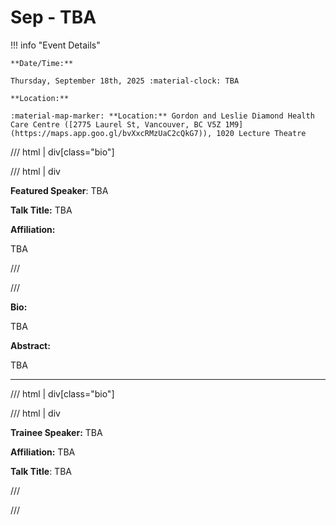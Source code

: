 # Sep - TBA

!!! info "Event Details"

    **Date/Time:**

    Thursday, September 18th, 2025 :material-clock: TBA

    **Location:**

    :material-map-marker: **Location:** Gordon and Leslie Diamond Health Care Centre ([2775 Laurel St, Vancouver, BC V5Z 1M9](https://maps.app.goo.gl/bvXxcRMzUaC2cQkG7)), 1020 Lecture Theatre

/// html | div[class="bio"]

<!---![headshot](./images/fereydoun_hormozdiari.jpeg)-->

/// html | div

**Featured Speaker**: TBA

**Talk Title:**  TBA

<!---![type:video](https://www.youtube.com/embed/JcN11lVhwos)-->

**Affiliation:**

TBA

///

///

**Bio:**

TBA

**Abstract:**

TBA

---

/// html | div[class="bio"]

<!---![headshot](./images/tony-liang.jpg)-->

/// html | div

**Trainee Speaker:** TBA

**Affiliation:** TBA

**Talk Title**: TBA

///

///
